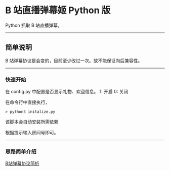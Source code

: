 # B 站直播弹幕姬 Python 版

Python 抓取 B 站直播弹幕。

---

## 简单说明

B 站弹幕协议是会变的，目前至少改过一次。故不能保证向后兼容性。

---

### 快速开始

在 config.py 中配置是否显示礼物、欢迎信息。
1: 开启
0: 关闭

在命令行中直接执行，

    > python3 initalize.py

该脚本会自动安装所需依赖

根据提示输入房间号即可。

---

### 思路简单介绍

[B站弹幕协议简析](http://www.lyyyuna.com/2016/03/14/bilibili-danmu01/)